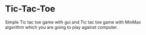 # Tic-Tac-Toe
Simple Tic tac toe game with gui
and
Tic tac toe game with MinMax algorithm which you are going to play against computer.
